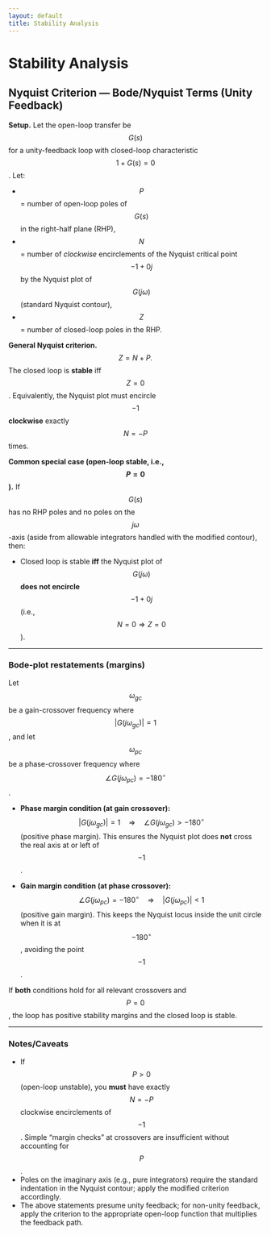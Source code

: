 ```yaml
---
layout: default
title: Stability Analysis
---
```


# Stability Analysis

## Nyquist Criterion — Bode/Nyquist Terms (Unity Feedback)

**Setup.** Let the open-loop transfer be $$G(s)$$ for a unity-feedback loop with closed-loop characteristic $$1+G(s)=0$$. Let:
- $$P$$ = number of open-loop poles of $$G(s)$$ in the right-half plane (RHP),
- $$N$$ = number of *clockwise* encirclements of the Nyquist critical point $$-1+0j$$ by the Nyquist plot of $$G(j\omega)$$ (standard Nyquist contour),
- $$Z$$ = number of closed-loop poles in the RHP.

**General Nyquist criterion.**
$$
Z = N + P.
$$
The closed loop is **stable** iff $$Z=0$$. Equivalently, the Nyquist plot must encircle $$-1$$ **clockwise** exactly $$N=-P$$ times.

**Common special case (open-loop stable, i.e., $$P=0$$).**
If $$G(s)$$ has no RHP poles and no poles on the $$j\omega$$-axis (aside from allowable integrators handled with the modified contour), then:
- Closed loop is stable **iff** the Nyquist plot of $$G(j\omega)$$ **does not encircle** $$-1+0j$$ (i.e., $$N=0 \Rightarrow Z=0$$).

---

### Bode-plot restatements (margins)

Let $$\omega_{gc}$$ be a gain-crossover frequency where $$|G(j\omega_{gc})|=1$$, and let $$\omega_{pc}$$ be a phase-crossover frequency where $$\angle G(j\omega_{pc})=-180^\circ$$.

- **Phase margin condition (at gain crossover):**
  $$
  |G(j\omega_{gc})|=1 \quad \Rightarrow \quad \angle G(j\omega_{gc}) > -180^\circ
  $$
  (positive phase margin). This ensures the Nyquist plot does **not** cross the real axis at or left of $$-1$$.

- **Gain margin condition (at phase crossover):**
  $$
  \angle G(j\omega_{pc})=-180^\circ \quad \Rightarrow \quad |G(j\omega_{pc})| < 1
  $$
  (positive gain margin). This keeps the Nyquist locus inside the unit circle when it is at $$-180^\circ$$, avoiding the point $$-1$$.

If **both** conditions hold for all relevant crossovers and $$P=0$$, the loop has positive stability margins and the closed loop is stable.

---

### Notes/Caveats

- If $$P>0$$ (open-loop unstable), you **must** have exactly $$N=-P$$ clockwise encirclements of $$-1$$. Simple “margin checks” at crossovers are insufficient without accounting for $$P$$.
- Poles on the imaginary axis (e.g., pure integrators) require the standard indentation in the Nyquist contour; apply the modified criterion accordingly.
- The above statements presume unity feedback; for non-unity feedback, apply the criterion to the appropriate open-loop function that multiplies the feedback path.


